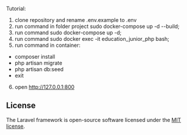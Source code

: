 Tutorial:
1) clone repository and rename .env.example to .env
2) run command in folder project sudo docker-compose up -d --build;
3) run command sudo docker-compose up -d;
4) run command sudo docker exec -it education_junior_php bash;
5) run command in container: 
- composer install
- php artisan migrate
- php artisan db:seed
- exit
6) open http://127.0.0.1:800

## License

The Laravel framework is open-source software licensed under the [MIT license](https://opensource.org/licenses/MIT).
